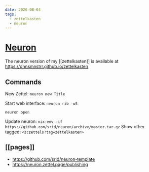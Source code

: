 ```yaml
---
date: 2020-08-04
tags:
  - zettelkasten
  - neuron
---
```


# [Neuron](https://neuron.zettel.page/)

The neuron version of my [[zettelkasten]] is available at https://dnnsmnstrr.github.io/zettelkasten

## Commands
New Zettel: `neuron new Title`

Start web interface:
`neuron rib -wS`


`neuron open`

Update neuron:
`nix-env -if https://github.com/srid/neuron/archive/master.tar.gz`
Show other tagged:
`<z:zettels?tag=zettelkasten>`

## [[pages]]
- https://github.com/srid/neuron-template
- https://neuron.zettel.page/publishing
